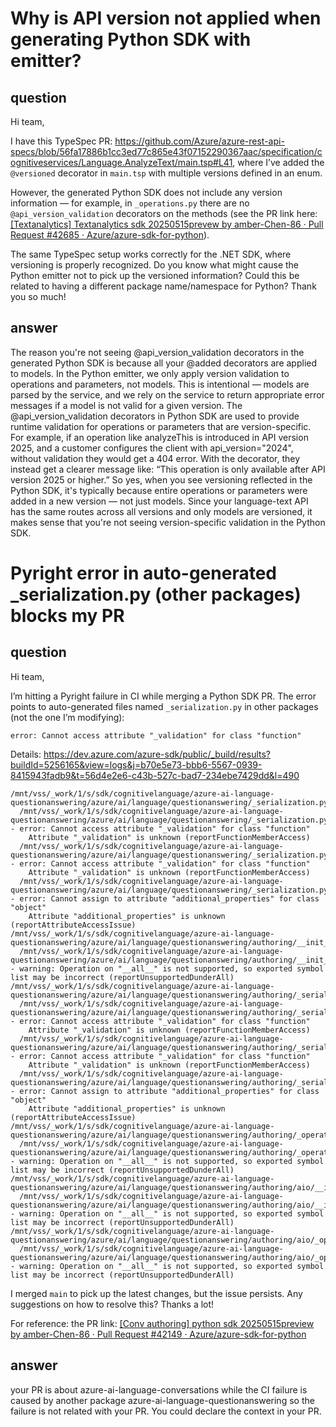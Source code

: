 # Why is API version not applied when generating Python SDK with emitter?

## question 
Hi team,
 
I have this TypeSpec PR: https://github.com/Azure/azure-rest-api-specs/blob/56fa17886b1cc3ed77c865e43f07152290367aac/specification/cognitiveservices/Language.AnalyzeText/main.tsp#L41, where I’ve added the `@versioned` decorator in `main.tsp` with multiple versions defined in an enum.
 
However, the generated Python SDK does not include any version information — for example, in `_operations.py` there are no `@api_version_validation` decorators on the methods (see the PR link here: [[Textanalytics] Textanalytics sdk 20250515prevew by amber-Chen-86 · Pull Request #42685 · Azure/azure-sdk-for-python](https://github.com/Azure/azure-sdk-for-python/pull/42685)).

The same TypeSpec setup works correctly for the .NET SDK, where versioning is properly recognized.
Do you know what might cause the Python emitter not to pick up the versioned information? Could this be related to having a different package name/namespace for Python?
Thank you so much!

## answer
The reason you're not seeing @api_version_validation decorators in the generated Python SDK is because all your @added decorators are applied to models. In the Python emitter, we only apply version validation to operations and parameters, not models. This is intentional — models are parsed by the service, and we rely on the service to return appropriate error messages if a model is not valid for a given version.
The @api_version_validation decorators in Python SDK are used to provide runtime validation for operations or parameters that are version-specific. For example, if an operation like analyzeThis is introduced in API version 2025, and a customer configures the client with api_version="2024", without validation they would get a 404 error. With the decorator, they instead get a clearer message like: “This operation is only available after API version 2025 or higher.”
So yes, when you see versioning reflected in the Python SDK, it's typically because entire operations or parameters were added in a new version — not just models. Since your language-text API has the same routes across all versions and only models are versioned, it makes sense that you're not seeing version-specific validation in the Python SDK.

# Pyright error in auto-generated _serialization.py (other packages) blocks my PR

## question 
Hi team,

I’m hitting a Pyright failure in CI while merging a Python SDK PR. The error points to auto-generated files named `_serialization.py` in other packages (not the one I’m modifying):
```
error: Cannot access attribute "_validation" for class "function"
```
Details: https://dev.azure.com/azure-sdk/public/_build/results?buildId=5256165&view=logs&j=b70e5e73-bbb6-5567-0939-8415943fadb9&t=56d4e2e6-c43b-527c-bad7-234ebe7429dd&l=490
```
/mnt/vss/_work/1/s/sdk/cognitivelanguage/azure-ai-language-questionanswering/azure/ai/language/questionanswering/_serialization.py
  /mnt/vss/_work/1/s/sdk/cognitivelanguage/azure-ai-language-questionanswering/azure/ai/language/questionanswering/_serialization.py:1586:52 - error: Cannot access attribute "_validation" for class "function"
    Attribute "_validation" is unknown (reportFunctionMemberAccess)
  /mnt/vss/_work/1/s/sdk/cognitivelanguage/azure-ai-language-questionanswering/azure/ai/language/questionanswering/_serialization.py:1587:49 - error: Cannot access attribute "_validation" for class "function"
    Attribute "_validation" is unknown (reportFunctionMemberAccess)
  /mnt/vss/_work/1/s/sdk/cognitivelanguage/azure-ai-language-questionanswering/azure/ai/language/questionanswering/_serialization.py:1593:34 - error: Cannot assign to attribute "additional_properties" for class "object"
    Attribute "additional_properties" is unknown (reportAttributeAccessIssue)
/mnt/vss/_work/1/s/sdk/cognitivelanguage/azure-ai-language-questionanswering/azure/ai/language/questionanswering/authoring/__init__.py
  /mnt/vss/_work/1/s/sdk/cognitivelanguage/azure-ai-language-questionanswering/azure/ai/language/questionanswering/authoring/__init__.py:24:1 - warning: Operation on "__all__" is not supported, so exported symbol list may be incorrect (reportUnsupportedDunderAll)
/mnt/vss/_work/1/s/sdk/cognitivelanguage/azure-ai-language-questionanswering/azure/ai/language/questionanswering/authoring/_serialization.py
  /mnt/vss/_work/1/s/sdk/cognitivelanguage/azure-ai-language-questionanswering/azure/ai/language/questionanswering/authoring/_serialization.py:1586:52 - error: Cannot access attribute "_validation" for class "function"
    Attribute "_validation" is unknown (reportFunctionMemberAccess)
  /mnt/vss/_work/1/s/sdk/cognitivelanguage/azure-ai-language-questionanswering/azure/ai/language/questionanswering/authoring/_serialization.py:1587:49 - error: Cannot access attribute "_validation" for class "function"
    Attribute "_validation" is unknown (reportFunctionMemberAccess)
  /mnt/vss/_work/1/s/sdk/cognitivelanguage/azure-ai-language-questionanswering/azure/ai/language/questionanswering/authoring/_serialization.py:1593:34 - error: Cannot assign to attribute "additional_properties" for class "object"
    Attribute "additional_properties" is unknown (reportAttributeAccessIssue)
/mnt/vss/_work/1/s/sdk/cognitivelanguage/azure-ai-language-questionanswering/azure/ai/language/questionanswering/authoring/_operations/__init__.py
  /mnt/vss/_work/1/s/sdk/cognitivelanguage/azure-ai-language-questionanswering/azure/ai/language/questionanswering/authoring/_operations/__init__.py:18:1 - warning: Operation on "__all__" is not supported, so exported symbol list may be incorrect (reportUnsupportedDunderAll)
/mnt/vss/_work/1/s/sdk/cognitivelanguage/azure-ai-language-questionanswering/azure/ai/language/questionanswering/authoring/aio/__init__.py
  /mnt/vss/_work/1/s/sdk/cognitivelanguage/azure-ai-language-questionanswering/azure/ai/language/questionanswering/authoring/aio/__init__.py:21:1 - warning: Operation on "__all__" is not supported, so exported symbol list may be incorrect (reportUnsupportedDunderAll)
/mnt/vss/_work/1/s/sdk/cognitivelanguage/azure-ai-language-questionanswering/azure/ai/language/questionanswering/authoring/aio/_operations/__init__.py
  /mnt/vss/_work/1/s/sdk/cognitivelanguage/azure-ai-language-questionanswering/azure/ai/language/questionanswering/authoring/aio/_operations/__init__.py:18:1 - warning: Operation on "__all__" is not supported, so exported symbol list may be incorrect (reportUnsupportedDunderAll)

```

I merged `main` to pick up the latest changes, but the issue persists. 
Any suggestions on how to resolve this? Thanks a lot!
 
For reference: the PR link: [[Conv authoring] python sdk 20250515preview by amber-Chen-86 · Pull Request #42149 · Azure/azure-sdk-for-python](https://github.com/Azure/azure-sdk-for-python/pull/42149)

## answer
your PR is about azure-ai-language-conversations while the CI failure is caused by another package azure-ai-language-questionanswering so the failure is not related with your PR. You could declare the context in your PR.